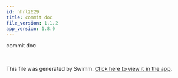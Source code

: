 ```yaml
---
id: hhrl2629
title: commit doc
file_version: 1.1.2
app_version: 1.8.0
---
```


commit doc

<br/>

This file was generated by Swimm. [Click here to view it in the app](https://swimm-web-app.web.app/repos/Z2l0aHViJTNBJTNBTm9hUmVwbyUzQSUzQU5vYW96ZXI=/docs/hhrl2629).
